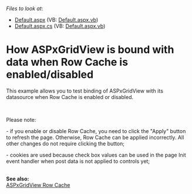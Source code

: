 <!-- default file list -->
*Files to look at*:

* [Default.aspx](./CS/WebSite/Default.aspx) (VB: [Default.aspx.vb](./VB/WebSite/Default.aspx.vb))
* [Default.aspx.cs](./CS/WebSite/Default.aspx.cs) (VB: [Default.aspx.vb](./VB/WebSite/Default.aspx.vb))
<!-- default file list end -->
# How ASPxGridView is bound with data when Row Cache is enabled/disabled


<p>This example allows you to test binding of ASPxGridView with its datasource when Row Cache is enabled or disabled.</p><br />
<p>Please note:</p><p>- if you enable or disable Row Cache, you need to click the "Apply" button to refresh the page. Otherwise, Row Cache can be applied incorrectly. All other changes do not require clicking the button;</p><p>- cookies are used because check box values can be used in the page Init event handler when post data is not applied to controls yet;</p><p><br />
<strong>See also:<br />
</strong><a href="https://www.devexpress.com/Support/Center/p/K18567">ASPxGridView Row Cache</a></p>

<br/>


